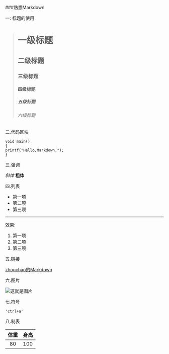 ###熟悉Markdown

一: 标题的使用

># 一级标题
>## 二级标题
>### 三级标题
>#### 四级标题
>##### 五级标题
>###### 六级标题

二.代码区块

	void main()	
	{	
	printf("Hello,Markdown.");
	}

三.强调

*斜体*  **粗体**

四.列表

- 第一项
- 第二项
- 第三项

***
效果:

1. 第一项
2. 第二项
3. 第三项

五.链接

[zhouchao的Markdown](http://www.google.com)

六.图片

![这就是图片](http://ww1.sinaimg.cn/large/68f4ec25jw1evbq8u984bj2098098gmh.jpg)

七.符号

	'ctrl+a'

八.制表

|体重           |身高        |
|:------------:|------------|
|80            |100         |
